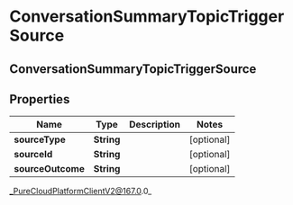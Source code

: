 # ConversationSummaryTopicTriggerSource

## ConversationSummaryTopicTriggerSource

## Properties

|Name | Type | Description | Notes|
|------------ | ------------- | ------------- | -------------|
| **sourceType** | **String** |  | [optional] |
| **sourceId** | **String** |  | [optional] |
| **sourceOutcome** | **String** |  | [optional] |



_PureCloudPlatformClientV2@167.0.0_
